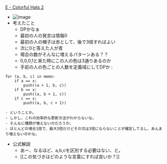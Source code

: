 
[E - Colorful Hats 2](https://atcoder.jp/contests/sumitrust2019/tasks/sumitb2019_e)
- ![image](https://gyazo.com/6c88078c52ad01b746ded9146ff2b61d/thumb/1000)
- 考えたこと
    - DPかなぁ
    - 最初の人の発言は情報0
    - 最初の人の帽子は赤として、後で3倍すればよい
    - 次に0と答えた人が青
    - 場合の数がそんなに増えるパターンある？？
    - 0,0,0,1と来た時にこの人の色は3通りあるのか
    - 手前の人の色ごとの人数を定義域にしてDPか
:

```
for (a, b, c) in memo:
	if a == x:
		push((a + 1, b, c))
	if b == x:
		push((a, b + 1, c))
	if c == x:
		push((a, b, c + 1))
```

    - ということか。
    - しかし、これの効率的な更新方法がわからないな。
    - そんなに種類が増えないのだろうか。
    - ほとんどの場合1倍で、最大3倍だけどその次は3倍にならないことが確定してるし、あんまり増えないのかな。
- 公式解説
    - あー、なるほど、a,b,cを区別する必要はない、と。
    - [[この気づきはどのような言葉にすれば良いか？]]
